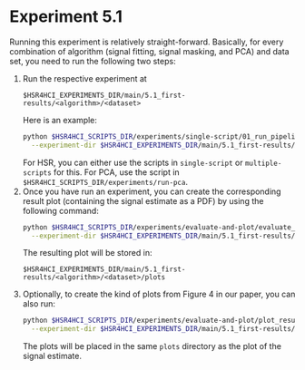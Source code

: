 # Experiment 5.1

Running this experiment is relatively straight-forward.
Basically, for every combination of algorithm (signal fitting, signal masking, and PCA) and data set, you need to run the following two steps:

1. Run the respective experiment at
   ```text
   $HSR4HCI_EXPERIMENTS_DIR/main/5.1_first-results/<algorithm>/<dataset>
   ```
   Here is an example:
   ```bash
   python $HSR4HCI_SCRIPTS_DIR/experiments/single-script/01_run_pipeline.py \
     --experiment-dir $HSR4HCI_EXPERIMENTS_DIR/main/5.1_first-results/signal_fitting/beta_pictoris__lp
   ```
   For HSR, you can either use the scripts in `single-script` or `multiple-scripts` for this.
   For PCA, use the script in `$HSR4HCI_SCRIPTS_DIR/experiments/run-pca`.
2. Once you have run an experiment, you can create the corresponding result plot (containing the signal estimate as a PDF) by using the following command:
   ```bash
   python $HSR4HCI_SCRIPTS_DIR/experiments/evaluate-and-plot/evaluate_and_plot_signal_estimate.py \
     --experiment-dir $HSR4HCI_EXPERIMENTS_DIR/main/5.1_first-results/<algorithm>/<dataset>
   ```
   The resulting plot will be stored in:
   ```text
   $HSR4HCI_EXPERIMENTS_DIR/main/5.1_first-results/<algorithm>/<dataset>/plots
   ```
3. Optionally, to create the kind of plots from Figure 4 in our paper, you can also run:
   ```bash
   python $HSR4HCI_SCRIPTS_DIR/experiments/evaluate-and-plot/plot_results_of_stage_2.py \
     --experiment-dir $HSR4HCI_EXPERIMENTS_DIR/main/5.1_first-results/<algorithm>/<dataset>
   ```
   The plots will be placed in the same `plots` directory as the plot of the signal estimate.